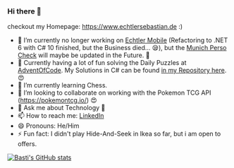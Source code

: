 ### Hi there 👋

checkout my Homepage: https://www.echtlersebastian.de :)

- 🔭 I’m currently no longer working on [Echtler Mobile](https://github.com/echtlersebastian/EchtlerMobile) (Refactoring to .NET 6 with C# 10 finished, but the Business died... 😪), but the [Munich Perso Check](https://github.com/echtlersebastian/MunichPersoChecker) will maybe be updated in the Future. 🥰
- 🎅 Currently having a lot of fun solving the Daily Puzzles at [AdventOfCode](https://adventofcode.com/). My Solutions in C# can be found [in my Repository here](https://github.com/echtlersebastian/AdventOfCode2022). 😍
- 🌱 I’m currently learning Chess.
- 👯 I’m looking to collaborate on working with the Pokemon TCG API (https://pokemontcg.io/) 😍
- 💬 Ask me about Technology 🤩
- 📫 How to reach me: [LinkedIn](https://www.linkedin.com/in/sebastian-echtler-293889154/)
- 😄 Pronouns: He/Him
- ⚡ Fun fact: I didn't play Hide-And-Seek in Ikea so far, but i am open to offers.

[![Basti's GitHub stats](https://github-readme-stats.vercel.app/api?username=echtlersebastian&theme=tokyonight)](https://github.com/anuraghazra/github-readme-stats)

